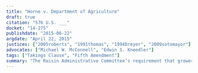 ```yaml
---
title: "Horne v. Department of Agriculture"
draft: true
citation: "576 U.S. ___"
docket: "14-275"
publishdate: "2015-06-22"
argdate: "April 22, 2015"
justices: ["2005roberts", "1991thomas", "1994breyer", "2009sotomayor"]
advocates: ["Michael W. McConnell", "Edwin S. Kneedler"]
tags: ["Takings Clause", "Fifth Amendment"]
summary: "The Raisin Administrative Committee’s requirement that growers set aside a certain percentage of their crop for the account of the Government, free of charge, is a physical taking under the Fifth Amendment, entitling the Hornes to just compensation."
---
```


